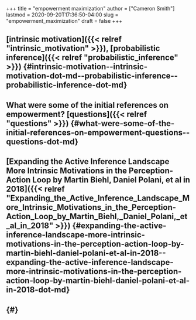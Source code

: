 +++
title = "empowerment maximization"
author = ["Cameron Smith"]
lastmod = 2020-09-20T17:36:50-04:00
slug = "empowerment_maximization"
draft = false
+++

## [intrinsic motivation]({{< relref "intrinsic_motivation" >}}), [probabilistic inference]({{< relref "probabilistic_inference" >}}) {#intrinsic-motivation--intrinsic-motivation-dot-md--probabilistic-inference--probabilistic-inference-dot-md}


## What were some of the initial references on empowerment? [questions]({{< relref "questions" >}}) {#what-were-some-of-the-initial-references-on-empowerment-questions--questions-dot-md}


## [Expanding the Active Inference Landscape More Intrinsic Motivations in the Perception-Action Loop by Martin Biehl, Daniel Polani, et al in 2018]({{< relref "Expanding_the_Active_Inference_Landscape_More_Intrinsic_Motivations_in_the_Perception-Action_Loop_by_Martin_Biehl,_Daniel_Polani,_et_al_in_2018" >}}) {#expanding-the-active-inference-landscape-more-intrinsic-motivations-in-the-perception-action-loop-by-martin-biehl-daniel-polani-et-al-in-2018--expanding-the-active-inference-landscape-more-intrinsic-motivations-in-the-perception-action-loop-by-martin-biehl-daniel-polani-et-al-in-2018-dot-md}


##  {#}
